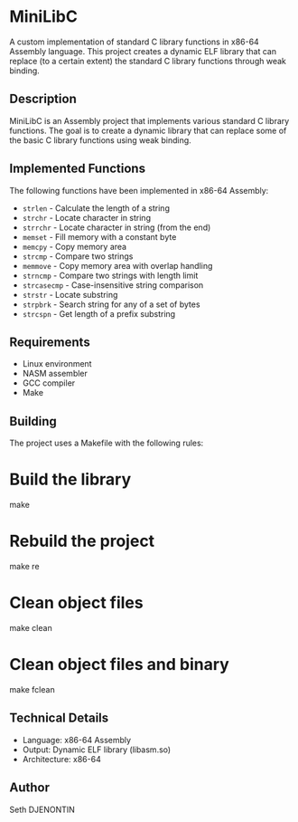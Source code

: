 # MiniLibC

A custom implementation of standard C library functions in x86-64 Assembly language. This project creates a dynamic ELF library that can replace (to a certain extent) the standard C library functions through weak binding.

## Description

MiniLibC is an Assembly project that implements various standard C library functions. The goal is to create a dynamic library that can replace some of the basic C library functions using weak binding.

## Implemented Functions

The following functions have been implemented in x86-64 Assembly:

- `strlen` - Calculate the length of a string
- `strchr` - Locate character in string
- `strrchr` - Locate character in string (from the end)
- `memset` - Fill memory with a constant byte
- `memcpy` - Copy memory area
- `strcmp` - Compare two strings
- `memmove` - Copy memory area with overlap handling
- `strncmp` - Compare two strings with length limit
- `strcasecmp` - Case-insensitive string comparison
- `strstr` - Locate substring
- `strpbrk` - Search string for any of a set of bytes
- `strcspn` - Get length of a prefix substring

## Requirements

- Linux environment
- NASM assembler
- GCC compiler
- Make

## Building

The project uses a Makefile with the following rules:

# Build the library
make

# Rebuild the project
make re

# Clean object files
make clean

# Clean object files and binary
make fclean

## Technical Details

- Language: x86-64 Assembly
- Output: Dynamic ELF library (libasm.so)
- Architecture: x86-64

## Author

Seth DJENONTIN
